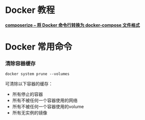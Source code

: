 # Docker 教程

#### [composerize – 将 Docker 命令行转换为 docker-compose 文件格式](/Document/composerize.md)  

# Docker 常用命令

### 清除容器缓存

```
docker system prune --volumes
```

可清除以下容器的缓存：
- 所有停止的容器
- 所有不被任何一个容器使用的网络
- 所有不被任何一个容器使用的volume
- 所有无实例的镜像

### 
